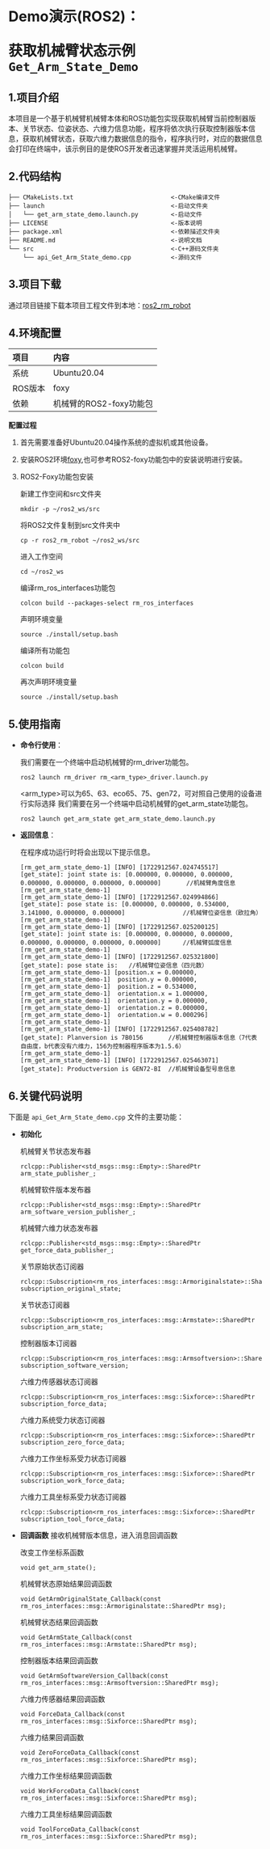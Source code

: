 # <p class="hidden">Demo演示(ROS2)：</p>获取机械臂状态示例`Get_Arm_State_Demo`

## 1.项目介绍

本项目是一个基于机械臂机械臂本体和ROS功能包实现获取机械臂当前控制器版本、关节状态、位姿状态、六维力信息功能，程序将依次执行获取控制器版本信息，获取机械臂状态，获取六维力数据信息的指令，程序执行时，对应的数据信息会打印在终端中，该示例目的是使ROS开发者迅速掌握并灵活运用机械臂。

## 2.代码结构

```
├── CMakeLists.txt                           <-CMake编译文件
├── launch                                   <-启动文件夹
│   └── get_arm_state_demo.launch.py         <-启动文件
├── LICENSE                                  <-版本说明
├── package.xml                              <-依赖描述文件夹
├── README.md                                <-说明文档
└── src                                      <-C++源码文件夹
    └── api_Get_Arm_State_demo.cpp           <-源码文件
```

## 3.项目下载

通过项目链接下载本项目工程文件到本地：[ros2_rm_robot](https://github.com/RealManRobot/ros2_rm_robot/tree/foxy)

## 4.环境配置

| 项目 | 内容 |
| :-- | :-- |
| 系统 | Ubuntu20.04 |
| ROS版本 | foxy |
| 依赖 | 机械臂的ROS2-foxy功能包 |

**配置过程**

1. 首先需要准备好Ubuntu20.04操作系统的虚拟机或其他设备。
2. 安装ROS2环境[foxy](#https://docs.ros.org/en/foxy/Installation/Ubuntu-Install-Debians.html),也可参考ROS2-foxy功能包中的安装说明进行安装。
3. ROS2-Foxy功能包安装

    新建工作空间和src文件夹
    ```
    mkdir -p ~/ros2_ws/src
    ```

    将ROS2文件复制到src文件夹中
    ```
    cp -r ros2_rm_robot ~/ros2_ws/src
    ```

    进入工作空间
    ```
    cd ~/ros2_ws
    ```

    编译rm_ros_interfaces功能包
    ```
    colcon build --packages-select rm_ros_interfaces
    ```

    声明环境变量
    ```
    source ./install/setup.bash
    ```

    编译所有功能包
    ```
    colcon build
    ```

    再次声明环境变量
    ```
    source ./install/setup.bash
    ```

## 5.使用指南

* **命令行使用**：

    我们需要在一个终端中启动机械臂的rm_driver功能包。
    ```
    ros2 launch rm_driver rm_<arm_type>_driver.launch.py
    ```
    <arm_type>可以为65、63、eco65、75、gen72，可对照自己使用的设备进行实际选择
    我们需要在另一个终端中启动机械臂的get_arm_state功能包。
    ```
    ros2 launch get_arm_state get_arm_state_demo.launch.py
    ```
* **返回信息**：

    在程序成功运行时将会出现以下提示信息。
    ```
    [rm_get_arm_state_demo-1] [INFO] [1722912567.024745517] [get_state]: joint state is: [0.000000, 0.000000, 0.000000, 0.000000, 0.000000, 0.000000, 0.000000]       //机械臂角度信息
    [rm_get_arm_state_demo-1] 
    [rm_get_arm_state_demo-1] [INFO] [1722912567.024994866] [get_state]: pose state is: [0.000000, 0.000000, 0.534000, 3.141000, 0.000000, 0.000000]                //机械臂位姿信息（欧拉角）
    [rm_get_arm_state_demo-1] 
    [rm_get_arm_state_demo-1] [INFO] [1722912567.025200125] [get_state]: joint state is: [0.000000, 0.000000, 0.000000, 0.000000, 0.000000, 0.000000, 0.000000]      //机械臂弧度信息
    [rm_get_arm_state_demo-1] 
    [rm_get_arm_state_demo-1] [INFO] [1722912567.025321800] [get_state]: pose state is:   //机械臂位姿信息（四元数）
    [rm_get_arm_state_demo-1] [position.x = 0.000000,
    [rm_get_arm_state_demo-1]  position.y = 0.000000,
    [rm_get_arm_state_demo-1]  position.z = 0.534000,
    [rm_get_arm_state_demo-1]  orientation.x = 1.000000,
    [rm_get_arm_state_demo-1]  orientation.y = 0.000000,
    [rm_get_arm_state_demo-1]  orientation.z = 0.000000,
    [rm_get_arm_state_demo-1]  orientation.w = 0.000296]
    [rm_get_arm_state_demo-1] 
    [rm_get_arm_state_demo-1] [INFO] [1722912567.025408782] [get_state]: Planversion is 7B0156       //机械臂控制器版本信息（7代表自由度，b代表没有六维力，156为控制器程序版本为1.5.6）
    [rm_get_arm_state_demo-1]  
    [rm_get_arm_state_demo-1] [INFO] [1722912567.025463071] [get_state]: Productversion is GEN72-BI  //机械臂设备型号息信息
    ```

## 6.关键代码说明

下面是 `api_Get_Arm_State_demo.cpp` 文件的主要功能：

- **初始化**

    机械臂关节状态发布器
    ```
    rclcpp::Publisher<std_msgs::msg::Empty>::SharedPtr arm_state_publisher_;
    ```

    机械臂软件版本发布器
    ```
    rclcpp::Publisher<std_msgs::msg::Empty>::SharedPtr arm_software_version_publisher_;
    ```

    机械臂六维力状态发布器
    ```
    rclcpp::Publisher<std_msgs::msg::Empty>::SharedPtr get_force_data_publisher_;
    ```

    关节原始状态订阅器
    ```
    rclcpp::Subscription<rm_ros_interfaces::msg::Armoriginalstate>::SharedPtr subscription_original_state;
    ```

    关节状态订阅器
    ```
    rclcpp::Subscription<rm_ros_interfaces::msg::Armstate>::SharedPtr subscription_arm_state;
    ```

    控制器版本订阅器
    ```
    rclcpp::Subscription<rm_ros_interfaces::msg::Armsoftversion>::SharedPtr subscription_software_version;
    ```

    六维力传感器状态订阅器
    ```
    rclcpp::Subscription<rm_ros_interfaces::msg::Sixforce>::SharedPtr subscription_force_data;
    ```

    六维力系统受力状态订阅器
    ```
    rclcpp::Subscription<rm_ros_interfaces::msg::Sixforce>::SharedPtr subscription_zero_force_data;
    ```

    六维力工作坐标系受力状态订阅器
    ```
    rclcpp::Subscription<rm_ros_interfaces::msg::Sixforce>::SharedPtr subscription_work_force_data;
    ```

    六维力工具坐标系受力状态订阅器
    ```
    rclcpp::Subscription<rm_ros_interfaces::msg::Sixforce>::SharedPtr subscription_tool_force_data;
    ```

- **回调函数**
接收机械臂版本信息，进入消息回调函数

    改变工作坐标系函数
    ```
    void get_arm_state();
    ```

    机械臂状态原始结果回调函数
    ```
    void GetArmOriginalState_Callback(const rm_ros_interfaces::msg::Armoriginalstate::SharedPtr msg);
    ```

    机械臂状态结果回调函数
    ```
    void GetArmState_Callback(const rm_ros_interfaces::msg::Armstate::SharedPtr msg);
    ```

    控制器版本结果回调函数
    ```
    void GetArmSoftwareVersion_Callback(const rm_ros_interfaces::msg::Armsoftversion::SharedPtr msg);
    ```

    六维力传感器结果回调函数
    ```
    void ForceData_Callback(const rm_ros_interfaces::msg::Sixforce::SharedPtr msg);
    ```

    六维力结果回调函数
    ```
    void ZeroForceData_Callback(const rm_ros_interfaces::msg::Sixforce::SharedPtr msg);
    ```

    六维力工作坐标结果回调函数
    ```
    void WorkForceData_Callback(const rm_ros_interfaces::msg::Sixforce::SharedPtr msg);
    ```

    六维力工具坐标结果回调函数
    ```
    void ToolForceData_Callback(const rm_ros_interfaces::msg::Sixforce::SharedPtr msg);
    ```


